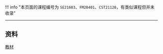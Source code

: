 !!! info "本页面的课程编号为 `SE21603`、`FM20401`、`CST21120`，有类似课程但并未收录"

---

## 资料

[教材](https://lz.qaiu.top/parser?url=https://cqu-openlib.lanzout.com/i1ifC1wahcng)   
